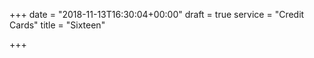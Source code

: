 +++
date = "2018-11-13T16:30:04+00:00"
draft = true
service = "Credit Cards"
title = "Sixteen"

+++
